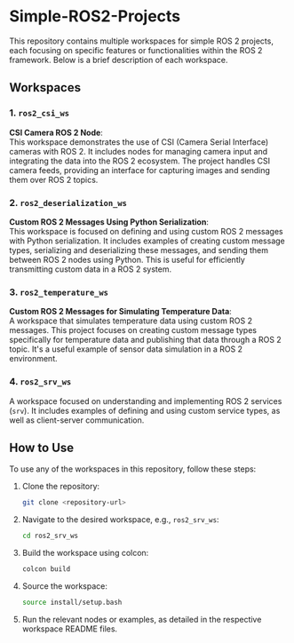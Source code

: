 # Simple-ROS2-Projects

This repository contains multiple workspaces for simple ROS 2 projects, each focusing on specific features or functionalities within the ROS 2 framework. Below is a brief description of each workspace.

## Workspaces

### 1. `ros2_csi_ws`

**CSI Camera ROS 2 Node**:  
This workspace demonstrates the use of CSI (Camera Serial Interface) cameras with ROS 2. It includes nodes for managing camera input and integrating the data into the ROS 2 ecosystem. The project handles CSI camera feeds, providing an interface for capturing images and sending them over ROS 2 topics.

### 2. `ros2_deserialization_ws`

**Custom ROS 2 Messages Using Python Serialization**:  
This workspace is focused on defining and using custom ROS 2 messages with Python serialization. It includes examples of creating custom message types, serializing and deserializing these messages, and sending them between ROS 2 nodes using Python. This is useful for efficiently transmitting custom data in a ROS 2 system.

### 3. `ros2_temperature_ws`

**Custom ROS 2 Messages for Simulating Temperature Data**:  
A workspace that simulates temperature data using custom ROS 2 messages. This project focuses on creating custom message types specifically for temperature data and publishing that data through a ROS 2 topic. It's a useful example of sensor data simulation in a ROS 2 environment.

### 4. `ros2_srv_ws`

A workspace focused on understanding and implementing ROS 2 services (`srv`). It includes examples of defining and using custom service types, as well as client-server communication.

## How to Use

To use any of the workspaces in this repository, follow these steps:

1. Clone the repository:

   ```bash
   git clone <repository-url>
   ```

2. Navigate to the desired workspace, e.g., `ros2_srv_ws`:

   ```bash
   cd ros2_srv_ws
   ```

3. Build the workspace using colcon:

   ```bash
   colcon build
   ```

4. Source the workspace:

   ```bash
   source install/setup.bash
   ```

5. Run the relevant nodes or examples, as detailed in the respective workspace README files.
